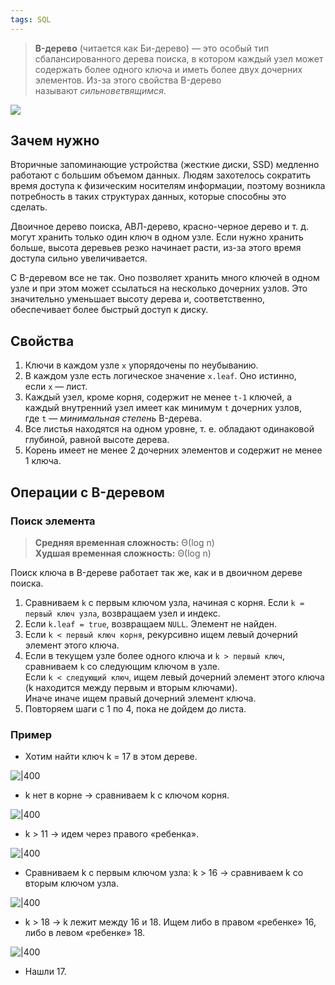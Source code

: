 ```yaml
---
tags: SQL
--- 
```


> **B-дерево** (читается как Би-дерево) — это особый тип сбалансированного дерева поиска, в котором каждый узел может содержать более одного ключа и иметь более двух дочерних элементов. Из-за этого свойства B-дерево называют _сильноветвящимся_. 

![](https://lh5.googleusercontent.com/t-lKTImJk0YVIgr3aOSutejBYifvE8ef3VKniNKHzStbh4u5GeQQDBFnpV7oXaW-smkt7IupdgDZPebwp4bp6AHlF9S6j30JehSqX-yNIGJMCwYetPGuwcPZB5ySIxwQ8dNNdE7-)

## Зачем нужно

Вторичные запоминающие устройства (жесткие диски, SSD) медленно работают с большим объемом данных. Людям захотелось сократить время доступа к физическим носителям информации, поэтому возникла потребность в таких структурах данных, которые способны это сделать. 

Двоичное дерево поиска, АВЛ-дерево, красно-черное дерево и т. д. могут хранить только один ключ в одном узле. Если нужно хранить больше, высота деревьев резко начинает расти, из-за этого время доступа сильно увеличивается. 

С B-деревом все не так. Оно позволяет хранить много ключей в одном узле и при этом может ссылаться на несколько дочерних узлов. Это значительно уменьшает высоту дерева и, соответственно, обеспечивает более быстрый доступ к диску.

## Свойства 

1. Ключи в каждом узле `x` упорядочены по неубыванию.
2. В каждом узле есть логическое значение `x.leaf`. Оно истинно, если `x` — лист.
3. Каждый узел, кроме корня, содержит не менее `t-1` ключей, а каждый внутренний узел имеет как минимум `t` дочерних узлов, где `t` — _минимальная степень_ B-дерева.
4. Все листья находятся на одном уровне, т. е. обладают одинаковой глубиной, равной высоте дерева. 
5. Корень имеет не менее 2 дочерних элементов и содержит не менее 1 ключа.

## Операции с B-деревом

### Поиск элемента

> **Средняя временная сложность:** Θ(log n)  
> **Худшая временная сложность:** Θ(log n)

Поиск ключа в B-дереве работает так же, как и в двоичном дереве поиска. 

1. Сравниваем `k` с первым ключом узла, начиная с корня. Если `k = первый ключ узла`, возвращаем узел и индекс. 
2. Если `k.leaf = true`, возвращаем `NULL`. Элемент не найден.
3. Если `k < первый ключ корня`, рекурсивно ищем левый дочерний элемент этого ключа.
4. Если в текущем узле более одного ключа и `k > первый ключ`, сравниваем `k` со следующим ключом в узле.  
    Если `k < следующий ключ`, ищем левый дочерний элемент этого ключа (k находится между первым и вторым ключами).  
    Иначе иначе ищем правый дочерний элемент ключа.
5. Повторяем шаги с 1 по 4, пока не дойдем до листа.

### Пример
- Хотим найти ключ k = 17 в этом дереве.

![|400](https://lh5.googleusercontent.com/OP9d1SzMciCIZX9J0SiwAtNeWfcqhhXGo-r-8e3RvdafKQ0Bcq2WN1J3KaMaPPkxlxYz9hEFj-7lkHGw-LlXX3M0izqhNF-1XmMX3oANfPk-gpQY9khKOY9caMAqNoIa98HgA02o)

- k нет в корне → сравниваем k с ключом корня.

![|400](https://lh6.googleusercontent.com/_dPujGQI-uXdJhg-BTqN4sQTc2F6hUBrOvwvViHdiI1smKd4WmhFcdB6GNhMr1BzccDoO2KMUjaSSZb9qQNkfIxbZEShTpSHVrlY1djQBYKYstIVRftIS00l1OVEZGF33n5wYYBo)

- k > 11 → идем через правого «ребенка».

![|400](https://lh5.googleusercontent.com/9lKaZ9A0W6CKRIEtUgknlSN8c38u-12y3w4RLLKs3CrEkyb_9hrzUI9DrAqHaYBfX56sTeUE_RFcLhsC7f_JWyML2g3Yl9LOxAHaU1d1o5_eRWf5_vPWr8Ev8nyml5kxsUJ_99ky)

- Сравниваем k с первым ключом узла: k > 16 → сравниваем k со вторым ключом узла. 

![|400](https://lh4.googleusercontent.com/ku9DexpTH5yCPUTh6qzKeYh1T-OHXaDlf06AV0yaTC4AdTSKmCJnRZqk5AAlUCjBNHJBqLfmiCGsnmSBrh9YSDcZbpezzLyLYZ_0w1uNS1CHZmkhmbrD-9ik9ch4glia7QEWGOEm)

- k > 18 → k лежит между 16 и 18. Ищем либо в правом «ребенке» 16, либо в левом «ребенке» 18.

![|400](https://lh4.googleusercontent.com/Z1C02zLKycw6wLEMrShl1jDlhRFkSI4DxXzqQBfq0H5iR_gkMkgaYb6maM-QlQzAB4WPF0SvQCxmmmWBvzsXlygrxC7EA92MDLHyrbfOlrqX1G-1vZHkAHN4m_C2g5en1dE5KoSZ)

- Нашли 17.
